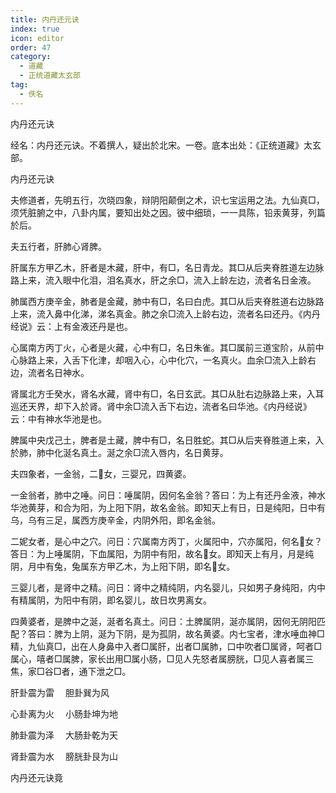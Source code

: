 ```yaml
---
title: 内丹还元诀
index: true
icon: editor
order: 47
category:
  - 道藏
  - 正统道藏太玄部
tag:
  - 佚名
---
```


内丹还元诀  

经名：内丹还元诀。不着撰人，疑出於北宋。一卷。底本出处：《正统道藏》太玄部。  

内丹还元诀  

夫修道者，先明五行，次晓四象，辩阴阳颠倒之术，识七宝运用之法。九仙真□，须凭脏腑之中，八卦内属，要知出处之因。彼中细琐，一一具陈，铅汞黄芽，列篇於后。  

夫五行者，肝肺心肾脾。  

肝属东方甲乙木，肝者是木藏，肝中，有□，名日青龙。其□从后夹脊胜道左边脉路上来，流入眼中化泪，泪名真水，肝之余□，流入上龄左边，流者名日金液。  

肺属西方庚辛金，肺者是金藏，肺中有□，名曰白虎。其□从后夹脊胜道右边脉路上来，流入鼻中化涕，涕名真金。肺之余□流入上龄右边，流者名曰还丹。《内丹经说》云：上有金液还丹是也。  

心属南方丙丁火，心者是火藏，心中有□，名日朱雀。其□属前三道宝阶，从前中心脉路上来，入舌下化津，却咽入心，心中化穴，一名真火。血余□流入上龄右边，流者名日神水。  

肾属北方壬癸水，肾名水藏，肾中有□，名日玄武。其□从肚右边脉路上来，入耳巡还天界，却下入於肾。肾中余□流入舌下右边，流者名曰华池。《内丹经说》云：中有神水华池是也。  

脾属中央戊己土，脾者是土藏，脾中有□，名日胜蛇。其□从后夹脊胜道上来，入於肺，肺中化涎名真土。涎之余□流入唇内，名日黄芽。  

夫四象者，一金翁，二女，三婴兄，四黄婆。  

一金翁者，肺中之唾。问日：唾属阴，因何名金翁？答曰：为上有还丹金液，神水华池黄芽，和合为阳，为上阳下阴，故名金翁。即知天上有日，日是纯阳，日中有乌，乌有三足，属西方庚辛金，内阴外阳，即名金翁。  

二妮女者，是心中之穴。问日：穴属南方丙丁，火属阳中，穴亦属阳，何名女？答日：为上唾属阴，下血属阳，为阴中有阳，故名女。即知天上有月，月是纯阴，月中有兔，兔属东方甲乙木，为上阳下阴，即名女。  

三婴儿者，是肾中之精。问日：肾中之精纯阴，内名婴儿，只如男子身纯阳，内中有精属阴，为阳中有阴，即名婴儿，故日坎男离女。  

四黄婆者，是脾中之涎，涎者名真土。问日：土脾属阴，涎亦属阴，因何无阴阳匹配？答曰：脾为上阴，涎为下阴，是为孤阴，故名黄婆。内七宝者，津水唾血神□精，九仙真□，出在人身鼻中入者□属肝，出者□属肺，口中吹者□属肾，呵者□属心，嘻者□属脾，家长出用□属小肠，□见人先怒者属膀胱，□见人喜者属三焦，家□谷□者，通下泄之□。  

肝卦震为雷　 胆卦巽为风  

心卦离为火　 小肠卦坤为地  

肺卦震为泽　 大肠卦乾为天  

肾卦震为水　 膀胱卦艮为山  

内丹还元诀竟  
